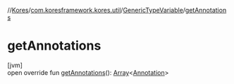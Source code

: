 //[Kores](../../../index.md)/[com.koresframework.kores.util](../index.md)/[GenericTypeVariable](index.md)/[getAnnotations](get-annotations.md)

# getAnnotations

[jvm]\
open override fun [getAnnotations](get-annotations.md)(): [Array](https://kotlinlang.org/api/latest/jvm/stdlib/kotlin/-array/index.html)<[Annotation](https://kotlinlang.org/api/latest/jvm/stdlib/kotlin/-annotation/index.html)>
